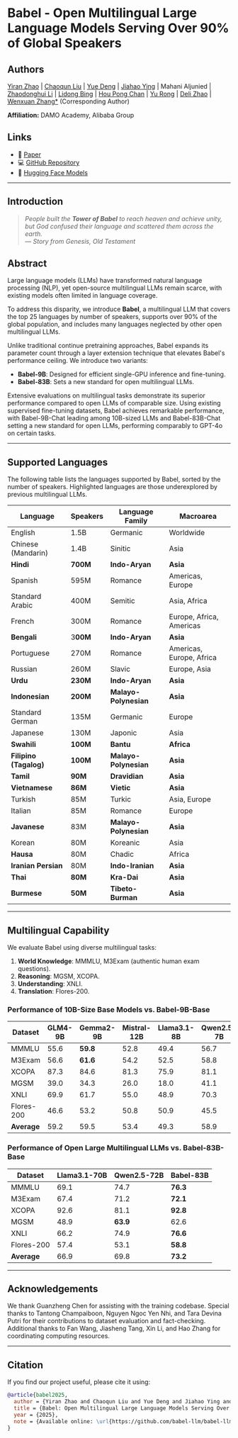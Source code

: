 # Babel - Open Multilingual Large Language Models Serving Over 90% of Global Speakers

## Authors

[Yiran Zhao](https://zhaoyiran924.github.io/) | [Chaoqun Liu](https://www.linkedin.com/in/chaoqun-liu/) | [Yue Deng](https://ntudy.github.io/) | [Jiahao Ying](https://yingjiahao14.github.io/) | Mahani Aljunied | [Zhaodonghui Li](https://mlxdb.github.io/author/li-zhaodonghui/) | [Lidong Bing](https://lidongbing.github.io/research.html/) | [Hou Pong Chan](https://kenchan0226.github.io/) | [Yu Rong](https://royrong.me/) | [Deli Zhao](https://zhaodeli.github.io/) | [Wenxuan Zhang*](https://isakzhang.github.io)  (Corresponding Author)

**Affiliation:** DAMO Academy, Alibaba Group

## Links

- 📄 [Paper](https://github.com/babel-llm/babel-llm/blob/main/paper/babel.pdf)
- 💻 [GitHub Repository](https://github.com/babel-llm/babel-llm)
- 🤗 [Hugging Face Models](https://huggingface.co/Tower-Babel)

---

## Introduction

> *People built the **Tower of Babel** to reach heaven and achieve unity,  
> but God confused their language and scattered them across the earth.*  
> — *Story from Genesis, Old Testament*

## Abstract

Large language models (LLMs) have transformed natural language processing (NLP), yet open-source multilingual LLMs remain scarce, with existing models often limited in language coverage.  

To address this disparity, we introduce **Babel**, a multilingual LLM that covers the top 25 languages by number of speakers, supports over 90% of the global population, and includes many languages neglected by other open multilingual LLMs.

Unlike traditional continue pretraining approaches, Babel expands its parameter count through a layer extension technique that elevates Babel's performance ceiling. We introduce two variants:

- **Babel-9B**: Designed for efficient single-GPU inference and fine-tuning.
- **Babel-83B**: Sets a new standard for open multilingual LLMs.

Extensive evaluations on multilingual tasks demonstrate its superior performance compared to open LLMs of comparable size. Using existing supervised fine-tuning datasets, Babel achieves remarkable performance, with Babel-9B-Chat leading among 10B-sized LLMs and Babel-83B-Chat setting a new standard for open LLMs, performing comparably to GPT-4o on certain tasks.

---

## Supported Languages

The following table lists the languages supported by Babel, sorted by the number of speakers. Highlighted languages are those underexplored by previous multilingual LLMs.

| Language               | Speakers | Language Family       | Macroarea                |
| ---------------------- | -------- | --------------------- | ------------------------ |
| English                | 1.5B     | Germanic              | Worldwide                |
| Chinese (Mandarin)     | 1.4B     | Sinitic               | Asia                     |
| **Hindi**              | **700M** | **Indo-Aryan**        | **Asia**                 |
| Spanish                | 595M     | Romance               | Americas, Europe         |
| Standard Arabic        | 400M     | Semitic               | Asia, Africa             |
| French                 | 300M     | Romance               | Europe, Africa, Americas |
| **Bengali**            | 3**00M** | **Indo-Aryan**        | **Asia**                 |
| Portuguese             | 270M     | Romance               | Americas, Europe, Africa |
| Russian                | 260M     | Slavic                | Europe, Asia             |
| **Urdu**               | **230M** | **Indo-Aryan**        | **Asia**                 |
| **Indonesian**         | **200M** | **Malayo-Polynesian** | **Asia**                 |
| Standard German        | 135M     | Germanic              | Europe                   |
| Japanese               | 130M     | Japonic               | Asia                     |
| **Swahili**            | **100M** | **Bantu**             | **Africa**               |
| **Filipino (Tagalog)** | **100M** | **Malayo-Polynesian** | **Asia**                 |
| **Tamil**              | **90M**  | **Dravidian**         | **Asia**                 |
| **Vietnamese**         | **86M**  | **Vietic**            | **Asia**                 |
| Turkish                | 85M      | Turkic                | Asia, Europe             |
| Italian                | 85M      | Romance               | Europe                   |
| **Javanese**           | 83M      | **Malayo-Polynesian** | **Asia**                 |
| Korean                 | 80M      | Koreanic              | Asia                     |
| **Hausa**              | 80M      | Chadic                | Africa                   |
| **Iranian Persian**    | 80M      | **Indo-Iranian**      | **Asia**                 |
| **Thai**               | **80M**  | **Kra-Dai**           | **Asia**                 |
| **Burmese**            | **50M**  | **Tibeto-Burman**     | **Asia**                 |

---

## Multilingual Capability

We evaluate Babel using diverse multilingual tasks:

1. **World Knowledge**: MMMLU, M3Exam (authentic human exam questions).
2. **Reasoning**: MGSM, XCOPA.
3. **Understanding**: XNLI.
4. **Translation**: Flores-200.

### Performance of 10B-Size Base Models vs. Babel-9B-Base

| Dataset     | GLM4-9B | Gemma2-9B | Mistral-12B | Llama3.1-8B | Qwen2.5-7B | **Babel-9B** |
| ----------- | ------- | --------- | ----------- | ----------- | ---------- | ------------ |
| MMMLU       | 55.6    | **59.8**  | 52.8        | 49.4        | 56.7       | 59.4         |
| M3Exam      | 56.6    | **61.6**  | 54.2        | 52.5        | 58.8       | 61.3         |
| XCOPA       | 87.3    | 84.6      | 81.3        | 75.9        | 81.1       | **89.2**     |
| MGSM        | 39.0    | 34.3      | 26.0        | 18.0        | 41.1       | **43.4**     |
| XNLI        | 69.9    | 61.7      | 55.0        | 48.9        | 70.3       | **71.9**     |
| Flores-200  | 46.6    | 53.2      | 50.8        | 50.9        | 45.5       | **55.1**     |
| **Average** | 59.2    | 59.5      | 53.4        | 49.3        | 58.9       | **63.4**     |

### Performance of Open Large Multilingual LLMs vs. Babel-83B-Base

| Dataset     | Llama3.1-70B | Qwen2.5-72B | **Babel-83B** |
| ----------- | ------------ | ----------- | ------------- |
| MMMLU       | 69.1         | 74.7        | **76.3**      |
| M3Exam      | 67.4         | 71.2        | **72.1**      |
| XCOPA       | 92.6         | 81.1        | **92.8**      |
| MGSM        | 48.9         | **63.9**    | 62.6          |
| XNLI        | 66.2         | 74.9        | **76.6**      |
| Flores-200  | 57.4         | 53.1        | **58.8**      |
| **Average** | 66.9         | 69.8        | **73.2**      |

---

## Acknowledgements

We thank Guanzheng Chen for assisting with the training codebase. Special thanks to Tantong Champaiboon, Nguyen Ngoc Yen Nhi, and Tara Devina Putri for their contributions to dataset evaluation and fact-checking. Additional thanks to Fan Wang, Jiasheng Tang, Xin Li, and Hao Zhang for coordinating computing resources.

---

## Citation

If you find our project useful, please cite it using:

```bibtex
@article{babel2025,
  author = {Yiran Zhao and Chaoqun Liu and Yue Deng and Jiahao Ying and Mahani Aljunied and Zhaodonghui Li and Lidong Bing and Hou Pong Chan and Yu Rong and Deli Zhao and Wenxuan Zhang},
  title = {Babel: Open Multilingual Large Language Models Serving Over 90% of Global Speakers},
  year = {2025},
  note = {Available online: \url{https://github.com/babel-llm/babel-llm/blob/main/paper/babel.pdf}}
}

```
